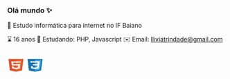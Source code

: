 ### Olá mundo ✨

🔭 Estudo informática para internet no IF Baiano

⌛ 16 anos
📖 Estudando: PHP, Javascript
✉️ Email: lliviatrindade@gmail.com


<div style="display: inline_block"><br>
  
  <img align="center" alt="Rafa-HTML" height="30" width="40" src="https://raw.githubusercontent.com/devicons/devicon/master/icons/html5/html5-original.svg">
  <img align="center" alt="Rafa-CSS" height="30" width="40" src="https://raw.githubusercontent.com/devicons/devicon/master/icons/css3/css3-original.svg">
  
</div>
  
